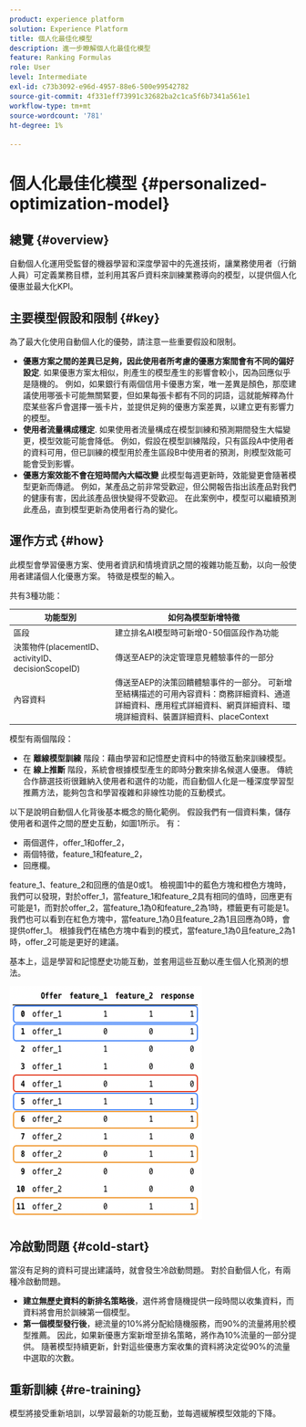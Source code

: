```yaml
---
product: experience platform
solution: Experience Platform
title: 個人化最佳化模型
description: 進一步瞭解個人化最佳化模型
feature: Ranking Formulas
role: User
level: Intermediate
exl-id: c73b3092-e96d-4957-88e6-500e99542782
source-git-commit: 4f331eff73991c32682ba2c1ca5f6b7341a561e1
workflow-type: tm+mt
source-wordcount: '781'
ht-degree: 1%

---
```


# 個人化最佳化模型 {#personalized-optimization-model}

## 總覽 {#overview}

自動個人化運用受監督的機器學習和深度學習中的先進技術，讓業務使用者（行銷人員）可定義業務目標，並利用其客戶資料來訓練業務導向的模型，以提供個人化優惠並最大化KPI。

## 主要模型假設和限制 {#key}

為了最大化使用自動個人化的優勢，請注意一些重要假設和限制。

* **優惠方案之間的差異已足夠，因此使用者所考慮的優惠方案間會有不同的偏好設定**. 如果優惠方案太相似，則產生的模型產生的影響會較小，因為回應似乎是隨機的。
例如，如果銀行有兩個信用卡優惠方案，唯一差異是顏色，那麼建議使用哪張卡可能無關緊要，但如果每張卡都有不同的詞語，這就能解釋為什麼某些客戶會選擇一張卡片，並提供足夠的優惠方案差異，以建立更有影響力的模型。
* **使用者流量構成穩定**. 如果使用者流量構成在模型訓練和預測期間發生大幅變更，模型效能可能會降低。 例如，假設在模型訓練階段，只有區段A中使用者的資料可用，但已訓練的模型用於產生區段B中使用者的預測，則模型效能可能會受到影響。
* **優惠方案效能不會在短時間內大幅改變** 此模型每週更新時，效能變更會隨著模型更新而傳遞。 例如，某產品之前非常受歡迎，但公開報告指出該產品對我們的健康有害，因此該產品很快變得不受歡迎。 在此案例中，模型可以繼續預測此產品，直到模型更新為使用者行為的變化。

## 運作方式 {#how}

此模型會學習優惠方案、使用者資訊和情境資訊之間的複雜功能互動，以向一般使用者建議個人化優惠方案。 特徵是模型的輸入。

共有3種功能：

| 功能型別 | 如何為模型新增特徵 |
|--------------|----------------------------|
| 區段 | 建立排名AI模型時可新增0-50個區段作為功能 |
| 決策物件(placementID、activityID、decisionScopeID) | 傳送至AEP的決定管理意見體驗事件的一部分 |
| 內容資料 | 傳送至AEP的決策回饋體驗事件的一部分。 可新增至結構描述的可用內容資料：商務詳細資料、通道詳細資料、應用程式詳細資料、網頁詳細資料、環境詳細資料、裝置詳細資料、placeContext |

模型有兩個階段：

* 在 **離線模型訓練** 階段：藉由學習和記憶歷史資料中的特徵互動來訓練模型。
* 在 **線上推斷** 階段，系統會根據模型產生的即時分數來排名候選人優惠。 傳統合作篩選技術很難納入使用者和選件的功能，而自動個人化是一種深度學習型推薦方法，能夠包含和學習複雜和非線性功能的互動模式。

以下是說明自動個人化背後基本概念的簡化範例。 假設我們有一個資料集，儲存使用者和選件之間的歷史互動，如圖1所示。 有：
* 兩個選件，offer_1和offer_2，
* 兩個特徵，feature_1和feature_2，
* 回應欄。

feature_1、feature_2和回應的值是0或1。 檢視圖1中的藍色方塊和橙色方塊時，我們可以發現，對於offer_1，當feature_1和feature_2具有相同的值時，回應更有可能是1，而對於offer_2，當feature_1為0和feature_2為1時，標籤更有可能是1。 我們也可以看到在紅色方塊中，當feature_1為0且feature_2為1且回應為0時，會提供offer_1。 根據我們在橘色方塊中看到的模式，當feature_1為0且feature_2為1時，offer_2可能是更好的建議。

基本上，這是學習和記憶歷史功能互動，並套用這些互動以產生個人化預測的想法。

![](../assets/perso-ranking-schema.png)

## 冷啟動問題 {#cold-start}

當沒有足夠的資料可提出建議時，就會發生冷啟動問題。 對於自動個人化，有兩種冷啟動問題。

* **建立無歷史資料的新排名策略後**，選件將會隨機提供一段時間以收集資料，而資料將會用於訓練第一個模型。
* **第一個模型發行後**，總流量的10%將分配給隨機服務，而90%的流量將用於模型推薦。 因此，如果新優惠方案新增至排名策略，將作為10%流量的一部分提供。 隨著模型持續更新，針對這些優惠方案收集的資料將決定從90%的流量中選取的次數。

## 重新訓練 {#re-training}

模型將接受重新培訓，以學習最新的功能互動，並每週緩解模型效能的下降。
